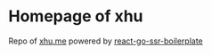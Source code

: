 # Homepage of xhu

Repo of [xhu.me](http://xhu.me) powered by [react-go-ssr-boilerplate](https://github.com/MrHuxu/react-go-ssr-boilerplate)
